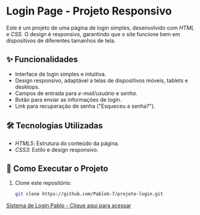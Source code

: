 # Login Page - Projeto Responsivo

Este é um projeto de uma página de login simples, desenvolvido com *HTML* e *CSS*. O design é responsivo, garantindo que o site funcione bem em dispositivos de diferentes tamanhos de tela.

## ✨ Funcionalidades

- Interface de login simples e intuitiva.
- Design responsivo, adaptável a telas de dispositivos móveis, tablets e desktops.
- Campos de entrada para *e-mail/usuário* e *senha*.
- Botão para enviar as informações de login.
- Link para recuperação de senha ("Esqueceu a senha?").

## 🛠 Tecnologias Utilizadas

- *HTML5*: Estrutura do conteúdo da página.
- *CSS3*: Estilo e design responsivo.

## 🚀 Como Executar o Projeto

1. Clone este repositório:
   ```bash
   git clone https://github.com/PabloG-7/projeto-login.git

[Sistema de Login Pablo - Clique aqui para acessar](https://pablog-7.github.io/projeto-login/)
